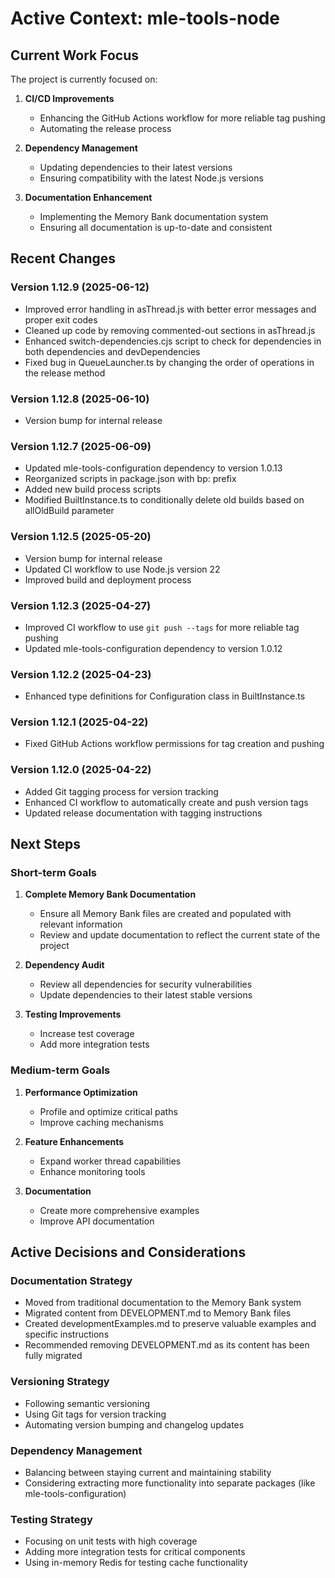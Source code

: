 # Active Context: mle-tools-node

## Current Work Focus

The project is currently focused on:

1. **CI/CD Improvements**
   - Enhancing the GitHub Actions workflow for more reliable tag pushing
   - Automating the release process

2. **Dependency Management**
   - Updating dependencies to their latest versions
   - Ensuring compatibility with the latest Node.js versions

3. **Documentation Enhancement**
   - Implementing the Memory Bank documentation system
   - Ensuring all documentation is up-to-date and consistent

## Recent Changes

### Version 1.12.9 (2025-06-12)
- Improved error handling in asThread.js with better error messages and proper exit codes
- Cleaned up code by removing commented-out sections in asThread.js
- Enhanced switch-dependencies.cjs script to check for dependencies in both dependencies and devDependencies
- Fixed bug in QueueLauncher.ts by changing the order of operations in the release method

### Version 1.12.8 (2025-06-10)
- Version bump for internal release

### Version 1.12.7 (2025-06-09)
- Updated mle-tools-configuration dependency to version 1.0.13
- Reorganized scripts in package.json with bp: prefix
- Added new build process scripts
- Modified BuiltInstance.ts to conditionally delete old builds based on allOldBuild parameter

### Version 1.12.5 (2025-05-20)
- Version bump for internal release
- Updated CI workflow to use Node.js version 22
- Improved build and deployment process

### Version 1.12.3 (2025-04-27)
- Improved CI workflow to use `git push --tags` for more reliable tag pushing
- Updated mle-tools-configuration dependency to version 1.0.12

### Version 1.12.2 (2025-04-23)
- Enhanced type definitions for Configuration class in BuiltInstance.ts

### Version 1.12.1 (2025-04-22)
- Fixed GitHub Actions workflow permissions for tag creation and pushing

### Version 1.12.0 (2025-04-22)
- Added Git tagging process for version tracking
- Enhanced CI workflow to automatically create and push version tags
- Updated release documentation with tagging instructions

## Next Steps

### Short-term Goals
1. **Complete Memory Bank Documentation**
   - Ensure all Memory Bank files are created and populated with relevant information
   - Review and update documentation to reflect the current state of the project

2. **Dependency Audit**
   - Review all dependencies for security vulnerabilities
   - Update dependencies to their latest stable versions

3. **Testing Improvements**
   - Increase test coverage
   - Add more integration tests

### Medium-term Goals
1. **Performance Optimization**
   - Profile and optimize critical paths
   - Improve caching mechanisms

2. **Feature Enhancements**
   - Expand worker thread capabilities
   - Enhance monitoring tools

3. **Documentation**
   - Create more comprehensive examples
   - Improve API documentation

## Active Decisions and Considerations

### Documentation Strategy
- Moved from traditional documentation to the Memory Bank system
- Migrated content from DEVELOPMENT.md to Memory Bank files
- Created developmentExamples.md to preserve valuable examples and specific instructions
- Recommended removing DEVELOPMENT.md as its content has been fully migrated

### Versioning Strategy
- Following semantic versioning
- Using Git tags for version tracking
- Automating version bumping and changelog updates

### Dependency Management
- Balancing between staying current and maintaining stability
- Considering extracting more functionality into separate packages (like mle-tools-configuration)

### Testing Strategy
- Focusing on unit tests with high coverage
- Adding more integration tests for critical components
- Using in-memory Redis for testing cache functionality
